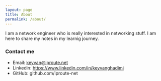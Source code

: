 ```yaml
---
layout: page
title: About
permalink: /about/
---
```


I am a network engineer who is really interested in networking stuff. I am here to share my notes in my learnig journey. 



### Contact me

* Email: [keyvan@iproute.net](mailto:keyvan@iproute.net)
* Linkedin: https://www.linkedin.com/in/keyvanghadimi
* GitHub: github.com/iproute-net
